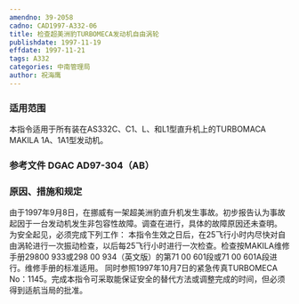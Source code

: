 ```yaml
---
amendno: 39-2058
cadno: CAD1997-A332-06
title: 检查超美洲豹TURBOMECA发动机自由涡轮
publishdate: 1997-11-19
effdate: 1997-11-21
tags: A332
categories: 中南管理局
author: 祝海鹰
---
```


### 适用范围 
本指令适用于所有装在AS332C、C1、L、和L1型直升机上的TURBOMACA MAKILA 1A、1A1型发动机。

### 参考文件    DGAC AD97-304（AB）

### 原因、措施和规定 
由于1997年9月8日，在挪威有一架超美洲豹直升机发生事故。初步报告认为事故起因于一台发动机发生非包容性故障。调查在进行，具体的故障原因还未查明。 
    为安全起见，必须完成下列工作： 
本指令生效之日后，在25飞行小时内尽快对自由涡轮进行一次振动检查，以后每25飞行小时进行一次检查。检查按MAKILA维修手册29800 933或298 00 934（英文版）的第71 00 601段或71 00 601A段进行。维修手册的标准适用。 
    同时参照1997年10月7日的紧急传真TURBOMECA No：1145。完成本指令可采取能保证安全的替代方法或调整完成的时间，但必须得到适航当局的批准。
  
